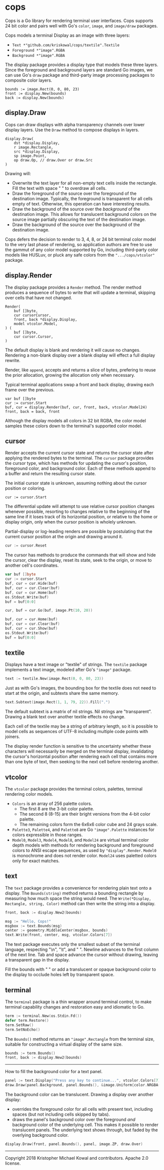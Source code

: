 
# cops

Cops is a Go library for rendering terminal user interfaces.
Cops supports 24 bit color and pairs well with Go's `color`, `image`, and
`image/draw` packages.

Cops models a terminal Display as an image with three layers:

- `Text *"github.com/kriskowal/cops/textile".Textile`
- `Foreground *"image".RGBA`
- `Background *"image".RGBA`

The display package provides a display type that models these three layers.
Since the foreground and background layers are standard Go images,
we can use Go's `draw` package and third-party image processing packages to
composite color layers.

```
bounds := image.Rect(0, 0, 80, 23)
front := display.New(bounds)
back := display.New(bounds)
```

## display.Draw

Cops can draw displays with alpha transparency channels over lower display
layers.
Use the `Draw` method to compose displays in layers.

```
display.Draw(
    dst *display.Display,
    r image.Rectangle,
    src *display.Display,
    sp image.Point,
    op draw.Op, // draw.Over or draw.Src
)
```

Drawing will:

- Overwrite the text layer for all non-empty text cells inside the rectangle.
  Fill the text with space " " to overdraw all cells.
- Draw the foreground of the source over the foreground of the destination image.
  Typically, the foreground is transparent for all cells empty of text.
  Otherwise, this operation can have interesting results.
- Draw the background of the source over the *background* of the destination image.
  This allows for translucent background colors on the source image partially
  obscuring the text of the destination image.
- Draw the background of the source over the background of the destination image.

Cops defers the decision to render to 3, 4, 8, or 24 bit terminal color model
to the very last phase of rendering, so application authors are free to use the
gammut of any color model supported by Go, including third-party color models
like HUSLuv, or pluck any safe colors from the `".../cops/vtcolor"` package.

## display.Render

The display package provides a `Render` method.
The render method produces a sequence of bytes to write that will update a
terminal, skipping over cells that have not changed.

```
Render(
    buf []byte,
    cur cursorCursor,
    front, back *display.Display,
    model vtcolor.Model,
) (
    buf []byte,
    cur cursor.Cursor,
)
```

The default display is blank and rendering it will cause no changes.
Rendering a non-blank display over a blank display will effect a full display
rewrite.

Render, like `append`, accepts and returns a slice of bytes, prefering to reuse
the prior allocation, growing the allocation only when necessary.

Typical terminal applications swap a front and back display, drawing
each frame over the previous.

```
var buf []byte
cur := cursor.Start
buf, cur = display.Render(buf, cur, front, back, vtcolor.Model24)
front, back = back, front
```

Although the display models all colors in 32 bit RGBA, the color model
samples these colors down to the terminal's supported color model.

## cursor

Render accepts the current cursor state and returns the cursor state after
applying the rendered bytes to the terminal.
The `cursor` package provides the cursor type, which has methods for updating
the cursor's position, foreground color, and background color.  Each of these
methods append to a buffer and return the resulting cursor state.

The initial cursor state is unknown, assuming nothing about the cursor
position or coloring.

```
cur := cursor.Start
```

The differential update will attempt to use relative cursor position changes
whenever possible, resorting to changes relative to the beginning of the same
line if it loses track of its horizontal position, or relative to the home or
display origin, only when the cursor position is wholely unknown.

Partial-display or log-leading renders are possible by postulating that the
current cursor position at the origin and drawing around it.

```go
cur := cursor.Reset
```

The cursor has methods to produce the commands that will show and hide the
cursor, clear the display, reset its state, seek to the origin, or move to
another cell's coordinates.

```go
var buf []byte
cur := cursor.Start
buf, cur = cur.Hide(buf)
buf, cur = cur.Clear(buf)
buf, cur = cur.Home(buf)
os.Stdout.Write(buf)
buf = buf[0:0]

cur, buf = cur.Go(buf, image.Pt(10, 20))

buf, cur = cur.Home(buf)
buf, cur = cur.Clear(buf)
buf, cur = cur.Show(buf)
os.Stdout.Write(buf)
buf = buf[0:0]
```

## textile

Displays have a text image or "textile" of strings.
The `textile` package implements a text image, modeled after Go's `"image"`
package.

```go
text := textile.New(image.Rect(0, 0, 80, 23))
```

Just as with Go's images, the bounding box for the textile does not need
to start at the origin, and subtexts share the same memory.

```go
text.Subtext(image.Rect(1, 1, 79, 22)).Fill(".")
```

The default subtext is a matrix of nil strings.
Nil strings are "transparent". 
Drawing a blank text over another textile effects no change.

Each cell of the textile may be a string of arbitrary length, so it is possible
to model cells as sequences of UTF-8 including multiple code points with
joiners.

The display render function is sensitive to the uncertainty whether these
characters will necessarily be merged on the terminal display, invalidating the
cursor's horizontal position after rendering each cell that contains more than
one byte of text, then seeking to the next cell before rendering another.

## vtcolor

The `vtcolor` package provides the terminal colors, palettes, terminal
rendering color models.

- `Colors` is an array of 256 palette colors.
  - The first 8 are the 3-bit color palette.
  - The second 8 (8-15) are their bright versions from the 4-bit color palette.
  - The remaining colors form the 6x6x6 color cube and 24 grays scale.
- `Palette3`, `Palette4`, and `Palette8` are Go `"image".Palette` instances for
  colors expressible in those ranges.
- `Model0`, `Model3`, `Model4`, `Model8`, and `Model24` are virtual terminal
  color depth models with methods for rendering background and foreground
  colors to ANSI escape sequences, as used by `"display".Render`.
  `Model0` is monochrome and does not render color. `Model24` uses
  paletted colors only for exact matches.

## text

The `text` package provides a convenience for rendering plain text
onto a display.
The `Bounds(string)` method returns a bounding rectangle by measuring
how much space the string would need.
The `Write(*Display, Rectangle, string, Color)` method can then
write the string into a display.

```go
front, back := display.New2(bounds)

msg := "Hello, Cops!"
msgbox := text.Bounds(msg)
center := geometry.MiddleCenter(msgbox, bounds)
text.Write(front, center, msg, vtcolor.Colors[7])
```

The text package executes only the smallest subset of the terminal language,
respecting "\n", "\t", and " ". Newline advances to the first column of the
next line. Tab and space advance the cursor without drawing, leaving
a transparent gap in the display.

Fill the bounds with " " or add a translucent or opaque background color to the
display to occlude holes left by transparent space.

## terminal

The `terminal` package is a thin wrapper around terminal control, to make
terminal capability changes and restoration easy and idiomatic to Go.

```go
term := terminal.New(os.Stdin.Fd())
defer term.Restore()
term.SetRaw()
term.SetNoEcho()
```

The `Bounds()` method returns an `"image".Rectangle` from the terminal size,
suitable for constructing a virtual display of the same size.

```go
bounds := term.Bounds()
front, back := display.New2(bounds)
```

---

How to fill the background color for a text panel.

```go
panel := text.Display("Press any key to continue...", vtcolor.Colors[7])
draw.Draw(panel.Background, panel.Bounds(), &image.Uniform{color.NRGBA{63, 63, 63, 128}}, image.ZP, draw.Over)
```

The background color can be translucent.
Drawing a display over another display:

- overrides the foreground color for all cells with present text, including
  spaces (but not including cells skipped by tabs).
- draws the panel's background color over the foreground *and* background color
  of the underlying cell. This makes it possible to render translucent panels.
  The underlying text shows through, but faded by the overlying background
  color. 

```go
display.Draw(front, panel.Bounds(), panel, image.ZP, draw.Over)
```

---

Copyright 2018 Kristopher Michael Kowal and contributors.
Apache 2.0 license.
